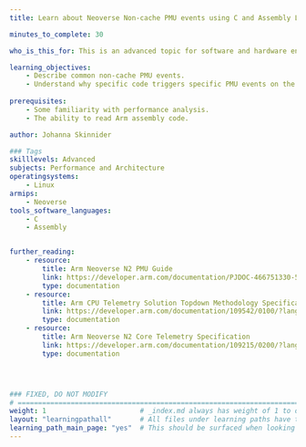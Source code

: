 ```yaml
---
title: Learn about Neoverse Non-cache PMU events using C and Assembly Language 

minutes_to_complete: 30

who_is_this_for: This is an advanced topic for software and hardware engineers to learn about why common non-cache PMU events occur.

learning_objectives: 
    - Describe common non-cache PMU events.
    - Understand why specific code triggers specific PMU events on the Neoverse N2 Core.
   
prerequisites:
    - Some familiarity with performance analysis.
    - The ability to read Arm assembly code.

author: Johanna Skinnider

### Tags
skilllevels: Advanced
subjects: Performance and Architecture
operatingsystems:
    - Linux
armips:
    - Neoverse
tools_software_languages:
    - C
    - Assembly


further_reading:
    - resource:
        title: Arm Neoverse N2 PMU Guide
        link: https://developer.arm.com/documentation/PJDOC-466751330-590448/2-0/?lang=en
        type: documentation
    - resource:
        title: Arm CPU Telemetry Solution Topdown Methodology Specification 
        link: https://developer.arm.com/documentation/109542/0100/?lang=en
        type: documentation
    - resource:
        title: Arm Neoverse N2 Core Telemetry Specification 
        link: https://developer.arm.com/documentation/109215/0200/?lang=en
        type: documentation




### FIXED, DO NOT MODIFY
# ================================================================================
weight: 1                       # _index.md always has weight of 1 to order correctly
layout: "learningpathall"       # All files under learning paths have this same wrapper
learning_path_main_page: "yes"  # This should be surfaced when looking for related content. Only set for _index.md of learning path content.
---
```

